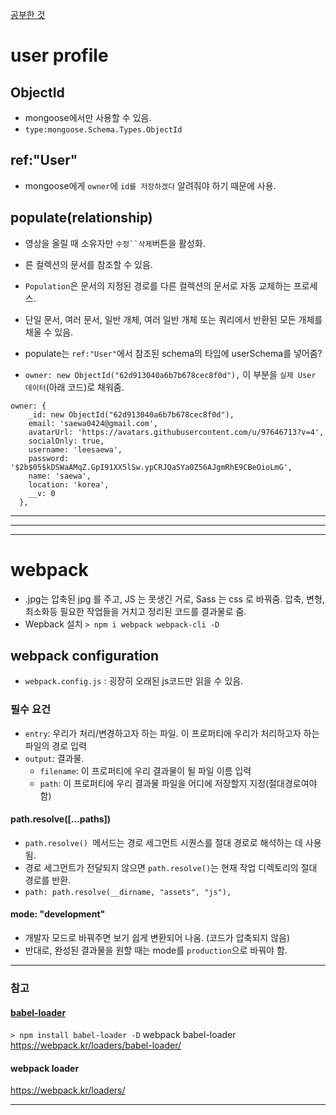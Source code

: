 <a href="https://github.com/leesaewa/wetube-reloaded/commit/3810d0ab4f9b942e29969a1ba811b6f14132caa0">공부한 것</a>

# user profile

## ObjectId
- mongoose에서만 사용할 수 있음.
- `type:mongoose.Schema.Types.ObjectId`

## ref:"User"
- mongoose에게 `owner`에 `id를 저장하겠다` 알려줘야 하기 때문에 사용.

## populate(relationship)
- 영상을 올릴 때 소유자만 `수정``삭제`버튼을 활성화.
- 른 컬렉션의 문서를 참조할 수 있음.
- `Population`은 문서의 지정된 경로를 다른 컬렉션의 문서로 자동 교체하는 프로세스.
- 단일 문서, 여러 문서, 일반 개체, 여러 일반 개체 또는 쿼리에서 반환된 모든 개체를 채울 수 있음.

- populate는 `ref:"User"`에서 참조된 schema의 타입에 userSchema를 넣어줌?
- `owner: new ObjectId("62d913040a6b7b678cec8f0d"),` 이 부분을 `실제 User 데이터`(아래 코드)로 채워줌.
```
owner: {
    _id: new ObjectId("62d913040a6b7b678cec8f0d"),
    email: 'saewa0424@gmail.com',
    avatarUrl: 'https://avatars.githubusercontent.com/u/97646713?v=4',
    socialOnly: true,
    username: 'leesaewa',
    password: '$2b$05$kDSWaAMqZ.GpI91XX5lSw.ypCRJQaSYa0Z56AJgmRhE9CBeOioLmG',
    name: 'saewa',
    location: 'korea',
    __v: 0
  },
  ```


-----------------
-----------------
-----------------

# webpack
- .jpg는 압축된 jpg 를 주고, JS 는 못생긴 거로, Sass 는 css 로 바꿔줌. 압축, 변형, 최소화등 필요한 작업들을 거치고 정리된 코드를 결과물로 줌.
- Wepback 설치 `> npm i webpack webpack-cli -D`

## webpack configuration
- `webpack.config.js` : 굉장히 오래된 js코드만 읽을 수 있음.

### 필수 요건
- `entry`: 우리가 처리/변경하고자 하는 파일. 이 프로퍼티에 우리가 처리하고자 하는 파일의 경로 입력
- `output`: 결과물.
  - `filename`: 이 프로퍼티에 우리 결과물이 될 파일 이름 입력
  - `path`: 이 프로퍼티에 우리 결과물 파일을 어디에 저장할지 지정(절대경로여야 함)

#### path.resolve([...paths])
- `path.resolve() `메서드는 경로 세그먼트 시퀀스를 절대 경로로 해석하는 데 사용됨.
- 경로 세그먼트가 전달되지 않으면 `path.resolve()`는 현재 작업 디렉토리의 절대 경로를 반환.
- `path: path.resolve(__dirname, "assets", "js"),`

#### mode: "development"
- 개발자 모드로 바꿔주면 보기 쉽게 변환되어 나옴. (코드가 압축되지 않음)
- 반대로, 완성된 결과물을 원할 때는 mode를 `production`으로 바꿔야 함.

-----
### 참고
#### <a href="https://github.com/babel/babel-loader">babel-loader</a>
`> npm install babel-loader -D`
webpack babel-loader
https://webpack.kr/loaders/babel-loader/

#### webpack loader
https://webpack.kr/loaders/

----------
